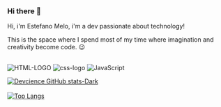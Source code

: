 ### Hi there :floppy_disk:

Hi, i'm Estefano Melo, i'm a dev passionate about technology!

This is the space where I spend most of my time where imagination and creativity become code. :wink:

<br>

<img src="https://img.shields.io/badge/HTML5-E34F26?style=for-the-badge&logo=html5&logoColor=white" alt="HTML-LOGO"/> 

<img src="https://img.shields.io/badge/CSS3-1572B6?style=for-the-badge&logo=css3&logoColor=white" alt="css-logo">

<img src="https://img.shields.io/badge/JavaScript-323330?style=for-the-badge&logo=javascript&logoColor=F7DF1E" alt="JavaScript">

[![Devcience GitHub stats-Dark](https://github-readme-stats.vercel.app/api?username=Devcience&show_icons=true&theme=dark#gh-dark-mode-only)](https://github.com/anuraghazra/github-readme-stats#gh-dark-mode-only)
<br><br>
[![Top Langs](https://github-readme-stats.vercel.app/api/top-langs/?username=Devcience)](https://github.com/anuraghazra/github-readme-stats)



